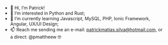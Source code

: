 - 👋 Hi, I’m Patrick!
- 👀 I’m interested in Python and Rust;
- 🌱 I’m currently learning Javascript, MySQL, PHP, Ionic Framework, Angular, UX/UI Design;
- 📫 Reach me sending me an e-mail: patrickmatias.silva@hotmail.com, or a direct: @pmattheew 🤓

<!---
pMattheew/pMattheew is a ✨ special ✨ repository because its `README.md` (this file) appears on your GitHub profile.
You can click the Preview link to take a look at your changes.
--->
